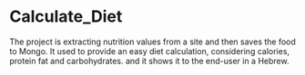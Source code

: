 # Calculate_Diet
The project is extracting nutrition values from a site and then saves the food to Mongo. It used to provide an easy diet calculation, considering calories, protein fat and carbohydrates. and it shows it to the end-user in a Hebrew. 

